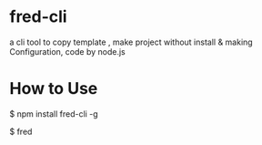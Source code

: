 # fred-cli
a cli tool to copy template , make project without install & making Configuration, code by node.js

# How to Use

$ npm install fred-cli -g

$ fred
